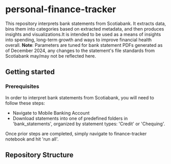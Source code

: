 # personal-finance-tracker

This repository interprets bank statements from Scotiabank. It extracts data, bins them into categories based on extracted metadata, and then produces insights and visualizations.It is intended to be used as a means of insights into spending, long-term growth and ways to improve financial health overall.
**Note**: Parameters are tuned for bank statement PDFs generated as of December 2024, any changes to the statement's file standards from Scotiabank may/may not be reflected here.

## Getting started

### Prerequisites
In order to interpret bank statements from Scotiabank, you will need to follow these steps:
- Navigate to Mobile Banking Account
- Download statements into one of predefined folders in 'bank_statements', organized by statement types: 'Credit' or 'Chequing'.

Once prior steps are completed, simply navigate to finance-tracker notebook and hit 'run all'.

## Repository Structure
